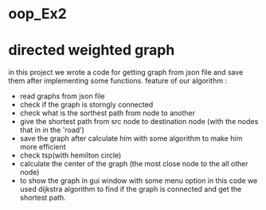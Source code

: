 # oop_Ex2
# directed weighted graph
in this project we wrote a code for getting graph from json file and save them after implementing some functions.
feature of our algorithm :
- read graphs from json file
- check if the graph is storngly connected
- check what is the sorthest path from node to another
- give the shortest path from src node to destination node (with the nodes that in in the 'road')
- save the graph after calculate him with some algorithm to make him more efficient 
- check tsp(with hemilton circle)
- calculate the center of the graph (the most close node to the all other node)
- to show the graph in gui window with some menu option
in this code we used dijkstra algorithm to find if the graph is connected and get the shortest path.
